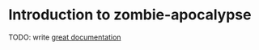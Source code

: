 # Introduction to zombie-apocalypse

TODO: write [great documentation](http://jacobian.org/writing/what-to-write/)
